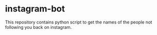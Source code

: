 # instagram-bot
This repository contains python script to get the names of the people not following you back on instagram.
